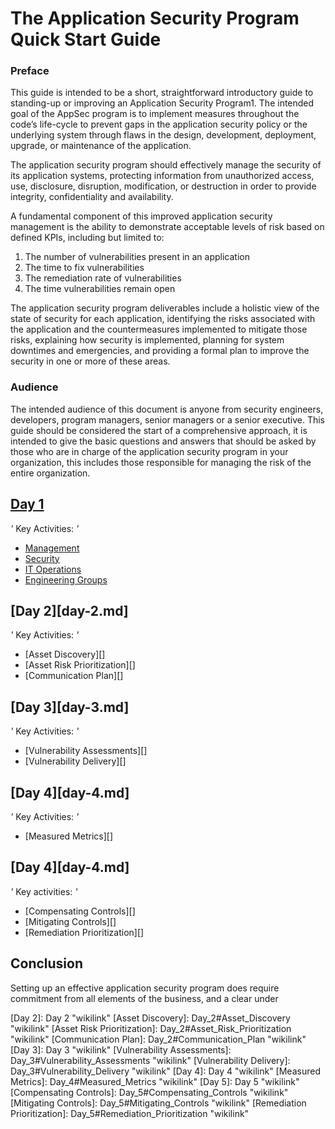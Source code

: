 The Application Security Program Quick Start Guide
==================================================

### Preface

This guide is intended to be a short, straightforward introductory guide
to standing-up or improving an Application Security Program1. The
intended goal of the AppSec program is to implement measures throughout
the code’s life-cycle to prevent gaps in the application security policy
or the underlying system through flaws in the design, development,
deployment, upgrade, or maintenance of the application.

The application security program should effectively manage the security
of its application systems, protecting information from unauthorized
access, use, disclosure, disruption, modification, or destruction in
order to provide integrity, confidentiality and availability.

A fundamental component of this improved application security management
is the ability to demonstrate acceptable levels of risk based on defined
KPIs, including but limited to:

1.  The number of vulnerabilities present in an application
2.  The time to fix vulnerabilities
3.  The remediation rate of vulnerabilities
4.  The time vulnerabilities remain open

The application security program deliverables include a holistic view of
the state of security for each application, identifying the risks
associated with the application and the countermeasures implemented to
mitigate those risks, explaining how security is implemented, planning
for system downtimes and emergencies, and providing a formal plan to
improve the security in one or more of these areas.

### Audience

The intended audience of this document is anyone from security
engineers, developers, program managers, senior managers or a senior
executive. This guide should be considered the start of a comprehensive
approach, it is intended to give the basic questions and answers that
should be asked by those who are in charge of the application security
program in your organization, this includes those responsible for
managing the risk of the entire organization.

[Day 1][day-1]
---------

*'* Key Activities: *'*

-   [Management][]
-   [Security][]
-   [IT Operations][]
-   [Engineering Groups][]

[Day 2][day-2.md]
---------

*'* Key Activities: *'*

-   [Asset Discovery][]
-   [Asset Risk Prioritization][]
-   [Communication Plan][]

[Day 3][day-3.md]
---------

*'* Key Activities: *'*

-   [Vulnerability Assessments][]
-   [Vulnerability Delivery][]

[Day 4][day-4.md]
---------

*'* Key Activities: *'*

-   [Measured Metrics][]

[Day 4][day-4.md]
---------

*'* Key activities: *'*

-   [Compensating Controls][]
-   [Mitigating Controls][]
-   [Remediation Prioritization][]

Conclusion
----------

Setting up an effective application security program does require
commitment from all elements of the business, and a clear under

  [Day-1]: day-1.md "Day 1"
  [Management]: Day_1#Management "wikilink"
  [Security]: Day_1#Security "wikilink"
  [IT Operations]: Day_1#IT_Operations "wikilink"
  [Engineering Groups]: Day_1#Engineering_Groups "wikilink"
  [Day 2]: Day 2 "wikilink"
  [Asset Discovery]: Day_2#Asset_Discovery "wikilink"
  [Asset Risk Prioritization]: Day_2#Asset_Risk_Prioritization
    "wikilink"
  [Communication Plan]: Day_2#Communication_Plan "wikilink"
  [Day 3]: Day 3 "wikilink"
  [Vulnerability Assessments]: Day_3#Vulnerability_Assessments
    "wikilink"
  [Vulnerability Delivery]: Day_3#Vulnerability_Delivery "wikilink"
  [Day 4]: Day 4 "wikilink"
  [Measured Metrics]: Day_4#Measured_Metrics "wikilink"
  [Day 5]: Day 5 "wikilink"
  [Compensating Controls]: Day_5#Compensating_Controls "wikilink"
  [Mitigating Controls]: Day_5#Mitigating_Controls "wikilink"
  [Remediation Prioritization]: Day_5#Remediation_Prioritization
    "wikilink"
